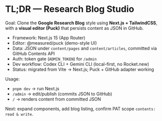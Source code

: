 # TL;DR — Research Blog Studio

Goal: Clone the **Google Research Blog** style using **Next.js + TailwindCSS**, with a **visual editor (Puck)** that persists content as JSON in GitHub.

- Framework: Next.js 15 (App Router)  
- Editor: @measured/puck (demo-style UI)  
- Data: JSON under `content/pages` and `content/articles`, committed via GitHub Contents API  
- Auth: token gate (`ADMIN_TOKEN`) for `/admin`  
- Dev workflow: Codex CLI + Gemini CLI (local-first, no Rocket.new)  
- Status: migrated from Vite → Next.js; Puck + GitHub adapter working

Usage:
- `pnpm dev` → run Next.js
- `/admin` → edit/publish (commits JSON to GitHub)
- `/` → renders content from committed JSON

Next: expand components, add blog listing, confirm PAT scope `contents: read & write`.
